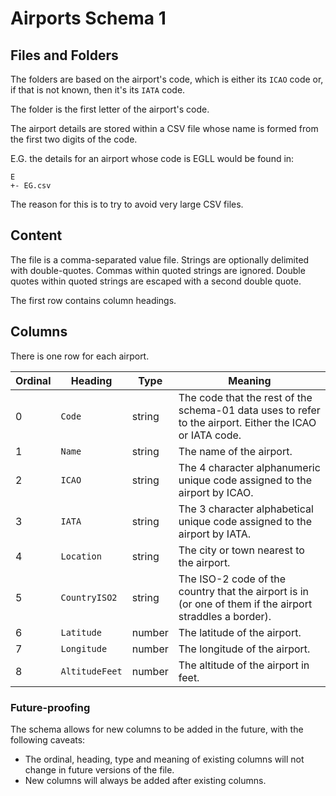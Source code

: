 # Airports Schema 1

## Files and Folders

The folders are based on the airport's code, which is either its
`ICAO` code or, if that is not known, then it's its `IATA` code.

The folder is the first letter of the airport's code.

The airport details are stored within a CSV file whose name is formed from
the first two digits of the code.

E.G. the details for an airport whose code is EGLL would be found in:

```
E
+- EG.csv
```

The reason for this is to try to avoid very large CSV files.

## Content

The file is a comma-separated value file. Strings are optionally
delimited with double-quotes. Commas within quoted strings are
ignored. Double quotes within quoted strings are escaped with
a second double quote.

The first row contains column headings.

## Columns

There is one row for each airport.

| Ordinal | Heading        | Type   | Meaning |
| ---     | ---            | ---    | --- |
| 0       | `Code`         | string | The code that the rest of the schema-01 data uses to refer to the airport. Either the ICAO or IATA code. |
| 1       | `Name`         | string | The name of the airport. |
| 2       | `ICAO`         | string | The 4 character alphanumeric unique code assigned to the airport by ICAO. |
| 3       | `IATA`         | string | The 3 character alphabetical unique code assigned to the airport by IATA. |
| 4       | `Location`     | string | The city or town nearest to the airport. |
| 5       | `CountryISO2`  | string | The ISO-2 code of the country that the airport is in (or one of them if the airport straddles a border). |
| 6       | `Latitude`     | number | The latitude of the airport. |
| 7       | `Longitude`    | number | The longitude of the airport. |
| 8       | `AltitudeFeet` | number | The altitude of the airport in feet. |

### Future-proofing
The schema allows for new columns to be added in the future, with the
following caveats:

* The ordinal, heading, type and meaning of existing columns will not change
  in future versions of the file.
* New columns will always be added after existing columns.
